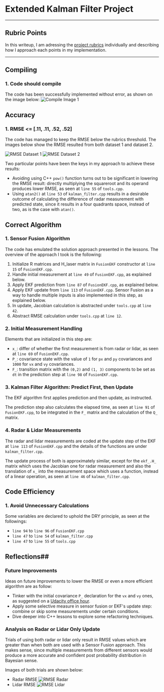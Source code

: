 # Extended Kalman Filter Project #
---

## Rubric Points ##
In this writeup, I am adressing the [project rubrics](https://review.udacity.com/#!/rubrics/1962/view)
individually and describing how I approach each points in my implementation.

---

## Compiling ##

### 1. Code should compile ###
The code has been successfully implemented without error, as shown on the image below:
![Compile Image 1](./img/compile-1.png)

## Accuracy ##

### 1. RMSE <= [.11, .11, .52, .52] ###
The code has managed to keep the RMSE below the rubrics threshold. The images below show
the RMSE resulted from both dataset 1 and dataset 2.

![RMSE Dataset 1](./img/rmse-dataset-1.png "RMSE for Dataset 1")
![RMSE Dataset 2](./img/rmse-dataset-2.png "RMSE for Dataset 2")

Two particular points have been the keys in my approach to achieve these results:
* Avoiding using C++ `pow()` function turns out to be significant in lowering the RMSE
result: directly multiplying the squareroot and its operand produces lower RMSE, as
seen at `line 55` of `tools.cpp`.
* Using `atan2()` at `line 53` of `kalman_filter.cpp` results in a desirable outcome
of calculating the difference of radar measurement with predicted state, since it results
in a four quadrants space, instead of two, as is the case with `atan()`.

## Correct Algorithm ##

### 1. Sensor Fusion Algorithm ###
The code has emulated the solution approach presented in the lessons. The overview of the
approach I took is the following:
1. Initialize R matrices and H_laser matrix in `FusionEKF` constructor at `line 15` of 
`FusionEKF.cpp`.
2. Handle initial measurement at `line 49` of `FusionEKF.cpp`, as explained below.
3. Apply EKF prediction from `line 87` of `FusionEKF.cpp`, as explained below.
4. Apply EKF update from `line 113` of `FusionEKF.cpp`. Sensor Fusion as a way to handle
multiple inputs is also implemented in this step, as explained below.
5. In update, Jacobian calculation is abstracted under `tools.cpp` at `line 42`.
6. Abstract RMSE calculation under `tools.cpp` at `line 12`.

### 2. Initial Measurement Handling ###
Elements that are initialized in this step are:
* `x_`: differ of whether the first measurement is from radar or lidar, as seen at
`line 69` of `FusionEKF.cpp`.
* `P_`: covariance state with the value of `1` for `px` and `py` covariances and
`1000` for `vx` and `vy` covariances.
* `F_`: transition matrix with the `(0,2)` and `(1, 3)` components to be set as
`dt` in the prediction step at `line 98` of `FusionEKF.cpp`.

### 3. Kalman Filter Algorithm: Predict First, then Update ###
The EKF algorithm first applies prediction and then update, as instructed. 

The prediction step also calculates the elapsed time, as seen at `line 91` of 
`FusionEKF.cpp`, to be integrated in the `F_` matrix and the calculation of the `Q_` matrix.

### 4. Radar & Lidar Measurements ###
The radar and lidar measurements are coded at the update step of the EKF at `line 113` of
`FusionEKF.cpp` and the details of the functions are under `kalman_filter.cpp`.

The update process of both is approximately similar, except for the `ekf_.H_` matrix which 
uses the Jacobian one for radar measurement and also the translation of `x_` into the 
measurement space which uses a function, instead of a linear operation, as seen at `line 46` 
of `kalman_filter.cpp`.

## Code Efficiency ##

### 1. Avoid Unnecessary Calculations ###
Some variables are declared to uphold the DRY principle, as seen at the followings:
* `line 94` to `line 96` of `FusionEKF.cpp`
* `line 47` to `line 54` of `kalman_filter.cpp`
* `line 47` to `line 55` of `tools.cpp`

## Reflections##

### Future Improvements ###
Ideas on future improvements to lower the RMSE or even a more efficient algorithm are as follow:
* Tinker with the initial covariance `P_` declaration for the `vx` and `vy` ones, as suggested
on a [Udacity office hour](https://www.youtube.com/watch?v=J7WK9gEUltM&feature=youtu.be).
* Apply some selective measure in sensor fusion or EKF's update step: combine or skip some
measurements under certain conditions.
* Dive deeper into C++ lessons to explore some refactoring techniques.

### Analysis on Radar or Lidar Only Update ###
Trials of using both radar or lidar only result in RMSE values which are greater than when
both are used with a Sensor Fusion approach. This makes sense, since multiple measurements
from different sensors would produce a more accurate and confident post probability distribution
in Bayesian sense.

Images of both trials are shown below:
* Radar RMSE
  ![RMSE Radar](./img/rmse-radar.png "Radar RMSE")
* Lidar RMSE
  ![RMSE Lidar](./img/rmse-lidar.png "Lidar RMSE")
